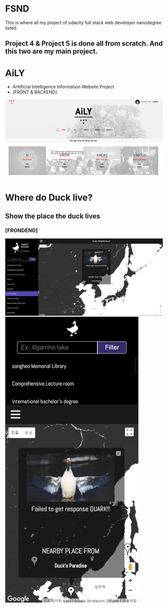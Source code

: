 # FSND

This is where all my project of udacity full stack web developer nanodegree listed.

## Project 4 & Project 5 is done all from scratch. And this two are my main project.


# AiLY
- Aritificial Intelligence Information Website Project 
- [FRONT & BACKEND]

![Backend](https://github.com/IllgamhoDuck/FSND/blob/master/Project_4%20Item%20catalog/vagrant/catalog/aily.png)

# Where do Duck live?
## Show the place the duck lives
### [FRONDEND]

![frontend](https://github.com/IllgamhoDuck/FSND/blob/master/Project_5%20Neighborhood%20Map/full.png)
![frontend](https://github.com/IllgamhoDuck/FSND/blob/master/Project_5%20Neighborhood%20Map/small.png)


